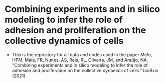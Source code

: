 # Combining experiments and in silico modeling to infer the role of adhesion and proliferation on the collective dynamics of cells


* This is the repository for all data and codes used in the paper Melo, HPM, Maia, FR, Nunes, AS, Reis, RL, Oliveira, JM, and Araújo, NA.  "Combining experiments and in silico modeling to infer the role of adhesion and proliferation on the collective dynamics of cells." bioRxiv (2021).


